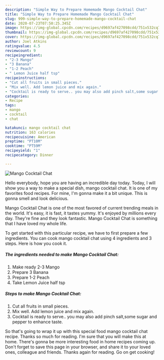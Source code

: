 ```yaml
---
description: "Simple Way to Prepare Homemade Mango Cocktail Chat"
title: "Simple Way to Prepare Homemade Mango Cocktail Chat"
slug: 999-simple-way-to-prepare-homemade-mango-cocktail-chat
date: 2020-07-23T07:50:25.345Z
image: https://img-global.cpcdn.com/recipes/d9697af427098cdd/751x532cq70/mango-cocktail-chat-recipe-main-photo.jpg
thumbnail: https://img-global.cpcdn.com/recipes/d9697af427098cdd/751x532cq70/mango-cocktail-chat-recipe-main-photo.jpg
cover: https://img-global.cpcdn.com/recipes/d9697af427098cdd/751x532cq70/mango-cocktail-chat-recipe-main-photo.jpg
author: Joel Atkins
ratingvalue: 4.5
reviewcount: 9
recipeingredient:
- "2-3 Mango"
- "3 Banana"
- "1-2 Peach"
- " Lemon Juice half tsp"
recipeinstructions:
- "Cut all fruits in small pieces."
- "Mix well. Add lemon juice and mix again."
- "Cocktail is ready to serve.. you may also add pinch salt,some sugar and pepper to enhance taste."
categories:
- Recipe
tags:
- mango
- cocktail
- chat

katakunci: mango cocktail chat 
nutrition: 163 calories
recipecuisine: American
preptime: "PT10M"
cooktime: "PT59M"
recipeyield: "1"
recipecategory: Dinner

---
```



![Mango Cocktail Chat](https://img-global.cpcdn.com/recipes/d9697af427098cdd/751x532cq70/mango-cocktail-chat-recipe-main-photo.jpg)

Hello everybody, hope you are having an incredible day today. Today, I will show you a way to make a special dish, mango cocktail chat. It is one of my favorites food recipes. For mine, I'm gonna make it a bit unique. This is gonna smell and look delicious.



Mango Cocktail Chat is one of the most favored of current trending meals in the world. It's easy, it is fast, it tastes yummy. It's enjoyed by millions every day. They're fine and they look fantastic. Mango Cocktail Chat is something that I have loved my whole life.


To get started with this particular recipe, we have to first prepare a few ingredients. You can cook mango cocktail chat using 4 ingredients and 3 steps. Here is how you cook it.

<!--inarticleads1-->

##### The ingredients needed to make Mango Cocktail Chat:

1. Make ready 2-3 Mango
1. Prepare 3 Banana
1. Prepare 1-2 Peach
1. Take  Lemon Juice half tsp




<!--inarticleads2-->

##### Steps to make Mango Cocktail Chat:

1. Cut all fruits in small pieces.
1. Mix well. Add lemon juice and mix again.
1. Cocktail is ready to serve.. you may also add pinch salt,some sugar and pepper to enhance taste.




So that's going to wrap it up with this special food mango cocktail chat recipe. Thanks so much for reading. I'm sure that you will make this at home. There's gonna be more interesting food in home recipes coming up. Don't forget to save this page in your browser, and share it to your loved ones, colleague and friends. Thanks again for reading. Go on get cooking!
